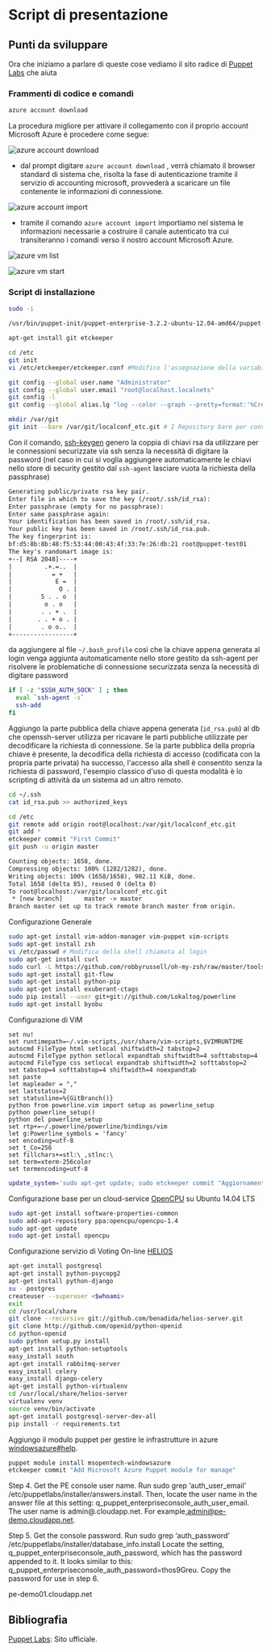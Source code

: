 # Script di presentazione

## Punti da sviluppare
Ora che iniziamo a parlare di queste cose vediamo il sito radice di [Puppet Labs][Puppet#01] che aiuta 



### Frammenti di codice e comandi

```bash
azure account download
```
La procedura migliore per attivare il collegamento con il proprio account Microsoft Azure è procedere come segue:

![azure account download][azure-cli#01]

* dal prompt digitare `azure account download` , verrà chiamato il browser standard di sistema che, risolta la fase di autenticazione tramite il servizio di accounting microsoft, provvederà a scaricare un file contenente le informazioni di connessione.

![azure account import][azure-cli#02]

* tramite il comando `azure account import` importiamo nel sistema le informazioni necessarie a costruire il canale autenticato tra cui transiteranno i comandi verso il nostro account Microsoft Azure.



![azure vm list][azure-cli#03]

![azure vm start][azure-cli#04]

### Script di installazione

```bash
sudo -i

/usr/bin/puppet-init/puppet-enterprise-3.2.2-ubuntu-12.04-amd64/puppet-enterprise-installer

apt-get install git etckeeper

cd /etc
git init
vi /etc/etckeeper/etckeeper.conf #Modifico l'assegnazione della variabile VCS in VCS="git"

git config --global user.name "Administrator"
git config --global user.email "root@localhost.localnets"
git config -l
git config --global alias.lg "log --color --graph --pretty=format:'%Cred%h%Creset -%C(yellow)%d%Creset %s %Cgreen(%cr) %C(bold blue)<%an>%Creset' --abbrev-commit"

mkdir /var/git
git init --bare /var/git/localconf_etc.git # I Repository bare per convenzione sono indicati .git
```

Con il comando, [ssh-keygen][git-scm.com#ssh-keygen] genero la coppia di chiavi rsa da utilizzare per le connessioni securizzate via ssh senza la necessità di digitare la password (nel caso in cui si voglia aggiungere automaticamente le chiavi nello store di security gestito dal `ssh-agent` lasciare vuota la richiesta della passphrase)

```txt
Generating public/private rsa key pair.
Enter file in which to save the key (/root/.ssh/id_rsa):
Enter passphrase (empty for no passphrase): 
Enter same passphrase again:
Your identification has been saved in /root/.ssh/id_rsa.
Your public key has been saved in /root/.ssh/id_rsa.pub.
The key fingerprint is:
bf:d5:8b:8b:48:f5:53:44:00:43:4f:33:7e:26:db:21 root@puppet-test01
The key's randomart image is:
+--[ RSA 2048]----+
|         .+.=..  |
|           = +   |
|            E =  |
|             O . |
|        S . . o  |
|         o . o   |
|        . . + .  |
|       . . + o . |
|        . o o..  |
+-----------------+
```

da aggiungere al file `~/.bash_profile` così che la chiave appena generata al login venga aggiunta automaticamente nello store gestito da ssh-agent per risolvere le problematiche di connessione securizzata senza la necessità di digitare password 

```bash
if [ -z "$SSH_AUTH_SOCK" ] ; then
  eval `ssh-agent -s`
  ssh-add
fi
```

Aggiungo la parte pubblica della chiave appena generata (`id_rsa.pub`) al db che openssh-server utilizza per ricavare le parti pubbliche utilizzate per decodificare la richiesta di connessione. Se la parte pubblica della propria chiave è presente, la decodifica della richiesta di accesso (codificata con la propria parte privata) ha successo, l'accesso alla shell è consentito senza la richiesta di password, l'esempio classico d'uso di questa modalità è lo scripting di attività da un sistema ad un altro remoto.

```bash
cd ~/.ssh
cat id_rsa.pub >> authorized_keys

cd /etc
git remote add origin root@localhost:/var/git/localconf_etc.git
git add *
etckeeper commit "First Commit"
git push -u origin master
```

```txt
Counting objects: 1658, done.
Compressing objects: 100% (1282/1282), done.
Writing objects: 100% (1658/1658), 902.11 KiB, done.
Total 1658 (delta 85), reused 0 (delta 0)
To root@localhost:/var/git/localconf_etc.git
 * [new branch]      master -> master
Branch master set up to track remote branch master from origin.
```

Configurazione Generale

```bash
sudo apt-get install vim-addon-manager vim-puppet vim-scripts
sudo apt-get install zsh
vi /etc/passwd # Modifica della shell chiamata al login
sudo apt-get install curl
sudo curl -L https://github.com/robbyrussell/oh-my-zsh/raw/master/tools/install.sh | sh
sudo apt-get install git-flow
sudo apt-get install python-pip
sudo apt-get install exuberant-ctags
sudo pip install --user git+git://github.com/Lokaltog/powerline
sudo apt-get install byobu
```

Configurazione di ViM

```vim
set nu!
set runtimepath=~/.vim-scripts,/usr/share/vim-scripts,$VIMRUNTIME
autocmd FileType html setlocal shiftwidth=2 tabstop=2
autocmd FileType python setlocal expandtab shiftwidth=4 softtabstop=4
autocmd FileType css setlocal expandtab shiftwidth=2 softtabstop=2
set tabstop=4 softtabstop=4 shiftwidth=4 noexpandtab
set paste
let mapleader = ","
set laststatus=2
set statusline=%{GitBranch()}
python from powerline.vim import setup as powerline_setup
python powerline_setup()
python del powerline_setup
set rtp+=~/.powerline/powerline/bindings/vim
let g:Powerline_symbols = 'fancy'
set encoding=utf-8
set t_Co=256
set fillchars+=stl:\ ,stlnc:\
set term=xterm-256color
set termencoding=utf-8
```

```bash
update_system='sudo apt-get update; sudo etckeeper commit "Aggiornamento Quotidiano"; sudo apt-get upgrade; sudo apt-get dist-upgrade; sudo apt-get check; sudo apt-get autoremove; sudo apt-get autoclean'
```

Configurazione base per un cloud-service [OpenCPU] su Ubuntu 14.04 LTS

```bash
sudo apt-get install software-properties-common
sudo add-apt-repository ppa:opencpu/opencpu-1.4
sudo apt-get update
sudo apt-get install opencpu  
```

Configurazione servizio di Voting On-line [HELIOS]

```bash
apt-get install postgresql
apt-get install python-psycopg2
apt-get install python-django
su - postgres
createuser --superuser <$whoami>
exit
cd /usr/local/share
git clone --recursive git://github.com/benadida/helios-server.git
git clone http://github.com/openid/python-openid
cd python-openid
sudo python setup.py install
apt-get install python-setuptools
easy_install south
apt-get install rabbitmq-server
easy_install celery
easy_install django-celery
apt-get install python-virtualenv
cd /usr/local/share/helios-server
virtualenv venv
source venv/bin/activate
apt-get install postgresql-server-dev-all
pip install -r requirements.txt

```

Aggiungo il modulo puppet per gestire le infrastrutture in azure [windowsazure#help][PuppetForge#windowsazure].

```bash
puppet module install msopentech-windowsazure
etckeeper commit "Add Microsoft Azure Puppet module for manage"
```


Step 4. Get the PE console user name.
Run sudo grep ‘auth_user_email’ /etc/puppetlabs/installer/answers.install. Then, locate the user name in the answer file at this setting: q_puppet_enterpriseconsole_auth_user_email.
The user name is admin@<VM name>.cloudapp.net. For example,admin@pe-demo.cloudapp.net.

Step 5. Get the console password.
Run sudo grep ‘auth_password’ /etc/puppetlabs/installer/database_info.install Locate the setting, q_puppet_enterpriseconsole_auth_password, which has the password appended to it.
It looks similar to this: q_puppet_enterpriseconsole_auth_password=thos9Greu.
Copy the password for use in step 6.

pe-demo01.cloudapp.net

## Bibliografia

[Puppet Labs][Puppet#01]: Sito ufficiale.


[Puppet#01]: http://puppetlabs.com/		"Puppet Labs"
[PuppetForce#01]: https://forge.puppetlabs.com "Puppet Forge"
[PuppetForge#windowsazure]: https://forge.puppetlabs.com/msopentech/windowsazure "msopentech/windowsazure"
[Puppet&Azure#docs01]: http://info.puppetlabs.com/pe-azure-gsg.html
[azure-cli#01]: https://raw.githubusercontent.com/giulianolatini/DevCamp2014/master/img/azure_account_download.png
[azure-cli#02]: https://raw.githubusercontent.com/giulianolatini/DevCamp2014/master/img/azure_account_import.png
[azure-cli#03]: https://raw.githubusercontent.com/giulianolatini/DevCamp2014/master/img/azure_vm_list.png
[azure-cli#04]: https://raw.githubusercontent.com/giulianolatini/DevCamp2014/master/img/azure_vm_start.png
[azure-cli#site]: http://azure.microsoft.com/en-us/documentation/articles/xplat-cli/
[azure-cli#install]: http://azure.microsoft.com/en-us/documentation/articles/xplat-cli/#install
[azure-cli#joinaccount]: http://azure.microsoft.com/en-us/documentation/articles/xplat-cli/#configure
[azure-cli#use]: http://azure.microsoft.com/en-us/documentation/articles/xplat-cli/#use
[git-scm.com#ssh-keygen]:http://git-scm.com/book/en/Git-on-the-Server-Generating-Your-SSH-Public-Key
[OpenCPU]: https://www.opencpu.org/
[HELIOS]: http://documentation.heliosvoting.org/

